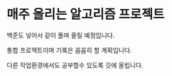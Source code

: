 <h1>매주 올리는 알고리즘 프로젝트</h1>

백준도 넣어서 같이 풀며 올릴 예정입니다.

통합 프로젝트이며 기록은 꼼꼼히 할 계획입니다.

다른 작업환경에서도 공부할수 있도록 깃에 올립니다.